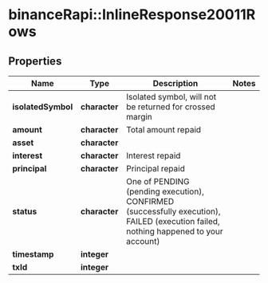 # binanceRapi::InlineResponse20011Rows


## Properties
Name | Type | Description | Notes
------------ | ------------- | ------------- | -------------
**isolatedSymbol** | **character** | Isolated symbol, will not be returned for crossed margin | 
**amount** | **character** | Total amount repaid | 
**asset** | **character** |  | 
**interest** | **character** | Interest repaid | 
**principal** | **character** | Principal repaid | 
**status** | **character** | One of PENDING (pending execution), CONFIRMED (successfully execution), FAILED (execution failed, nothing happened to your account) | 
**timestamp** | **integer** |  | 
**txId** | **integer** |  | 


